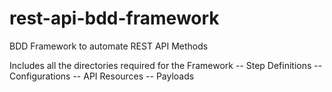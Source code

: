 # rest-api-bdd-framework
BDD Framework to automate REST API Methods

Includes all the directories required for the Framework
-- Step Definitions
-- Configurations
-- API Resources
-- Payloads
